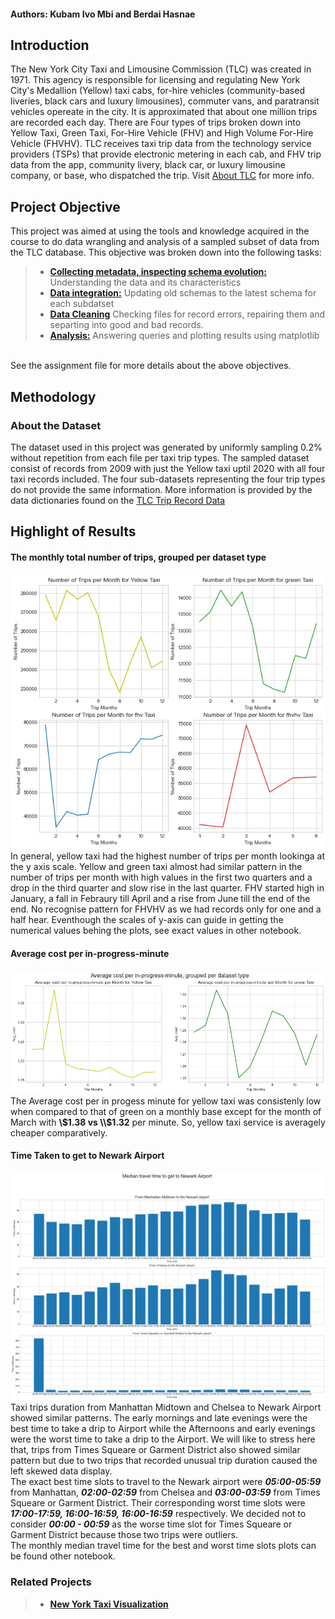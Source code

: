 
#### Authors: Kubam Ivo Mbi and Berdai Hasnae
## Introduction
The New York City Taxi and Limousine Commission (TLC) was created in 1971. This agency is responsible for licensing and regulating New York City's Medallion (Yellow) taxi cabs, for-hire vehicles (community-based liveries, black cars and luxury limousines), commuter vans, and paratransit vehicles opereate in the city. It is approximated that about one million trips are recorded each day. There are Four types of trips broken down into Yellow Taxi, Green Taxi, For-Hire Vehicle (FHV) and High Volume For-Hire Vehicle (FHVHV). TLC receives taxi trip data from the technology service providers (TSPs) that provide electronic metering in each cab, and FHV trip data from the app, community livery, black car, or luxury limousine company, or base, who dispatched the trip. Visit [About TLC](https://www1.nyc.gov/site/tlc/about/about-tlc.page) for more info. 
## Project Objective
This project was aimed at using the tools and knowledge acquired in the course to do data wrangling and analysis of a sampled subset of data from the TLC database. This objective was broken down into the following tasks:<br>
> - [**Collecting metadata, inspecting schema evolution:**](https://github.com/MSBGDA/INFO-H-600-Project-Group-AH/blob/main/t1_explore.ipynb) Understanding the data and its characteristics
> - [**Data integration:**](https://github.com/MSBGDA/INFO-H-600-Project-Group-AH/blob/main/t2_integrate.ipynb) Updating old schemas to the latest schema for each subdatset
> - [**Data Cleaning**](https://github.com/MSBGDA/INFO-H-600-Project-Group-AH/blob/main/t3_clean.ipynb) Checking files for record errors, repairing them and separting into good and bad records.
> - [**Analysis:**](https://github.com/MSBGDA/INFO-H-600-Project-Group-AH/blob/main/t4_analysis.ipynb) Answering queries and plotting results using matplotlib

<br>See the assignment file for more details about the above objectives. 
## Methodology
### About the Dataset
The dataset used in this project was generated by uniformly sampling 0.2\% without repetition from each file per taxi trip types. The sampled dataset consist of records from 2009 with just the Yellow taxi uptil 2020 with all four taxi records included. The four sub-datasets representing the four trip types do not provide the same information. More information is provided by the data dictionaries found on the [TLC Trip Record Data](https://www1.nyc.gov/site/tlc/about/tlc-trip-record-data.page) 


## Highlight of Results
 

#### The monthly total number of trips, grouped per dataset type
![Monthly Trips](./Pics/monthlytrips.png "Monthly Total number of Trips")
<br>
In general, yellow taxi had the highest number of trips per month lookinga at the y axis scale. Yellow and green taxi almost had similar pattern in the number of trips per month with high values in the first two quarters and a drop in the third quarter and slow rise in the last quarter. FHV started high in January, a fall in Febraury till April and a rise from June till the end of the end. No recognise pattern for FHVHV as we had records only for one and a half hear. Eventhough the scales of y-axis can guide in getting the numerical values behing the plots, see exact values in other notebook.  
  
#### Average cost per in-progress-minute
![Average Cost](./Pics/avgcost.png "Title")
<br>
The Average cost per in progess minute for yellow taxi was consistenly low when compared to that of green on a monthly base except for the month of March with **\\$1.38 vs \\$1.32** per minute. So, yellow taxi service is averagely cheaper comparatively. 

#### Time Taken to get to Newark Airport
![New York](./Pics/NY.png "Title")
<br>
Taxi trips duration from Manhattan Midtown and Chelsea to Newark Airport showed similar patterns. The early mornings and late evenings were the best time to take a drip to Airport while the Afternoons and early evenings were the worst time to take a drip to the Airport. We will like to stress here that, trips from Times Squeare or Garment District also showed similar pattern but due to two trips that recorded unusual trip duration caused the left skewed data display. <br>
The exact best time slots to travel to the Newark airport were ***05:00-05:59*** from Manhattan, ***02:00-02:59*** from Chelsea and ***03:00-03:59*** from Times Squeare or Garment District. Their corresponding worst time slots were ***17:00-17:59, 16:00-16:59, 16:00-16:59*** respectively. We decided not to consider ***00:00 - 00:59*** as the worse time slot for Times Squeare or Garment District because those two trips were outliers. <br>
The monthly median travel time for the best and worst time slots  plots can be found other notebook. 

### Related Projects
> - [**New York Taxi Visualization**](https://github.com/ivombi/NY-Taxi)
